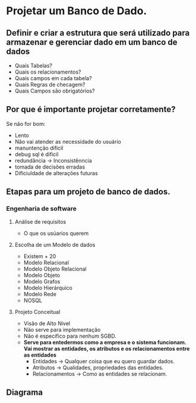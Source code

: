 # Projetar um Banco de Dado.

## Definir e criar a estrutura que será utilizado para armazenar e gerenciar dado em um banco de dados
 - Quais Tabelas?
 - Quais os relacionamentos?
 - Quais campos em cada tabela?
 - Quais Regras de checagem?
 - Quais Campos são obrigatórios?

## Por que é importante projetar corretamente? 
Se não for bom:
 - Lento
 - Não vai atender as necessidade do usuário
 - manuntenção dificil
 - debug sql é dificil
 - redundância -> Inconsistênncia
 - tomada de decisões erradas
 - Dificiuldade de alterações futuras

## Etapas para um projeto de banco de dados.

### Engenharia de software
 1. Análise de requisitos 
    * O que os usúarios querem
 
 2. Escolha de um Modelo de dados
    * Existem + 20
    * Modelo Relacional
    * Modelo Objeto Relacional
    * Modelo Objeto
    * Modelo Grafos
    * Modelo Hierárquico
    * Modelo Rede
    * NOSQL

 4. Projeto Conceitual
    * Visão de Alto Nível
    * Não serve para implementação
    * Não é específico para nenhum SGBD.
    * **Serve para entedermos como a empresa e o sistema funcionam. Vai mostrar as entidades, os atributos e os relacionamentos entre as entidades** 
      * Entidades -> Qualquer coisa que eu quero guardar dados.
      * Atributos -> Qualidades, propriedades das entidades.
      * Relacionamentos -> Como as entidades se relacionam.
      
 ## Diagrama

